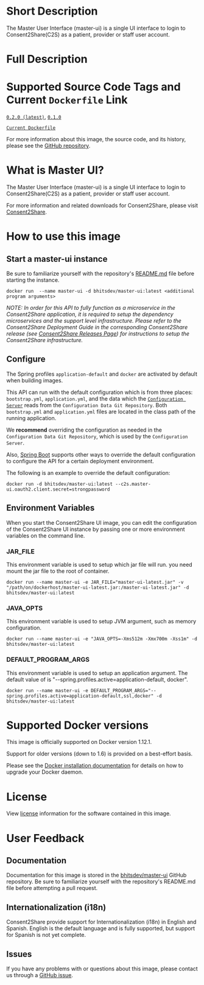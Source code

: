 # Short Description
The Master User Interface (master-ui) is a single UI interface to login to Consent2Share(C2S) as a patient, provider or staff user account.

# Full Description

# Supported Source Code Tags and Current `Dockerfile` Link

[`0.2.0 (latest)`](https://github.com/bhits-dev/master-ui/releases/tag/0.2.0), [`0.1.0`](https://github.com/bhits-dev/master-ui/releases/tag/0.1.0)

[`Current Dockerfile`](../master-ui/src/main/docker/Dockerfile)

For more information about this image, the source code, and its history, please see the [GitHub repository](https://github.com/bhits-dev/master-ui).

# What is Master UI?

The Master User Interface (master-ui) is a single UI interface to login to Consent2Share(C2S) as a patient, provider or staff user account.

For more information and related downloads for Consent2Share, please visit [Consent2Share](https://bhits-dev.github.io/consent2share/).

# How to use this image

## Start a master-ui instance

Be sure to familiarize yourself with the repository's [README.md](https://github.com/bhitsdev/master-ui) file before starting the instance.

`docker run  --name master-ui -d bhitsdev/master-ui:latest <additional program arguments>`

*NOTE: In order for this API to fully function as a microservice in the Consent2Share application, it is required to setup the dependency microservices and the support level infrastructure. Please refer to the Consent2Share Deployment Guide in the corresponding Consent2Share release (see [Consent2Share Releases Page](https://github.com/bhits-dev/consent2share/releases)) for instructions to setup the Consent2Share infrastructure.*

## Configure

The Spring profiles `application-default` and `docker` are activated by default when building images.

This API can run with the default configuration which is from three places: `bootstrap.yml`, `application.yml`, and the data which the [`Configuration Server`](https://github.com/bhits-dev/config-server) reads from the `Configuration Data Git Repository`. Both `bootstrap.yml` and `application.yml` files are located in the class path of the running application.

We **recommend** overriding the configuration as needed in the `Configuration Data Git Repository`, which is used by the `Configuration Server`.

Also, [Spring Boot](https://projects.spring.io/spring-boot/) supports other ways to override the default configuration to configure the API for a certain deployment environment. 

The following is an example to override the default configuration:

`docker run -d bhitsdev/master-ui:latest --c2s.master-ui.oauth2.client.secret=strongpassword`

## Environment Variables

When you start the Consent2Share UI image, you can edit the configuration of the Consent2Share UI instance by passing one or more environment variables on the command line. 

### JAR_FILE
This environment variable is used to setup which jar file will run. you need mount the jar file to the root of container.

`docker run --name master-ui -e JAR_FILE="master-ui-latest.jar" -v "/path/on/dockerhost/master-ui-latest.jar:/master-ui-latest.jar" -d bhitsdev/master-ui:latest`

### JAVA_OPTS 
This environment variable is used to setup JVM argument, such as memory configuration.

`docker run --name master-ui -e "JAVA_OPTS=-Xms512m -Xmx700m -Xss1m" -d bhitsdev/master-ui:latest`

### DEFAULT_PROGRAM_ARGS 

This environment variable is used to setup an application argument. The default value of is "--spring.profiles.active=application-default, docker".

`docker run --name master-ui -e DEFAULT_PROGRAM_ARGS="--spring.profiles.active=application-default,ssl,docker" -d bhitsdev/master-ui:latest`

# Supported Docker versions
This image is officially supported on Docker version 1.12.1.

Support for older versions (down to 1.6) is provided on a best-effort basis.

Please see the [Docker installation documentation](https://docs.docker.com/engine/installation/) for details on how to upgrade your Docker daemon.

# License
View [license](https://github.com/bhits-dev/master-ui/blob/master/LICENSE) information for the software contained in this image.

# User Feedback

## Documentation 
Documentation for this image is stored in the [bhitsdev/master-ui](https://github.com/bhits-dev/master-ui) GitHub repository. Be sure to familiarize yourself with the repository's README.md file before attempting a pull request.

## Internationalization (i18n)

Consent2Share provide support for Internationalization (i18n) in English and Spanish. English is the default language and is fully supported, but 
support for Spanish is not yet complete.

## Issues

If you have any problems with or questions about this image, please contact us through a [GitHub issue](https://github.com/bhits-dev/master-ui/issues).